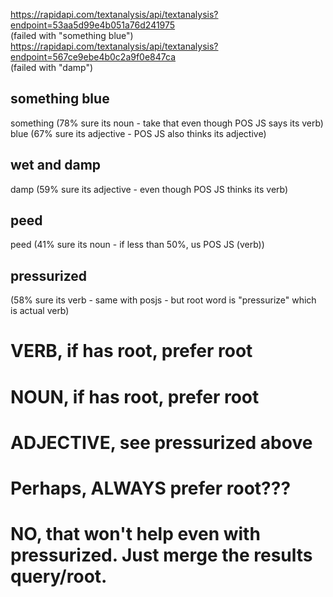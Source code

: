 https://rapidapi.com/textanalysis/api/textanalysis?endpoint=53aa5d99e4b051a76d241975  
(failed with "something blue")  
https://rapidapi.com/textanalysis/api/textanalysis?endpoint=567ce9ebe4b0c2a9f0e847ca  
(failed with "damp")  
  
  
## something blue  
something (78% sure its noun - take that even though POS JS says its verb)  
blue (67% sure its adjective - POS JS also thinks its adjective)  
  
## wet and damp  
damp (59% sure its adjective - even though POS JS thinks its verb)  
  
## peed  
peed (41% sure its noun - if less than 50%, us POS JS (verb))  
  
## pressurized  
(58% sure its verb - same with posjs - but root word is "pressurize" which is actual verb)  
  
  
# VERB, if has root, prefer root  
# NOUN, if has root, prefer root  
# ADJECTIVE, see pressurized above  
# Perhaps, ALWAYS prefer root???  
# NO, that won't help even with pressurized. Just merge the results query/root.  
  
  
  
  
